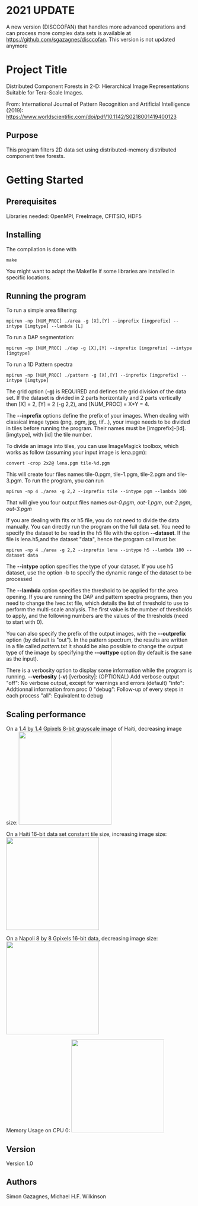 # 2021 UPDATE

A new version (DISCCOFAN) that handles more advanced operations and can process more complex data sets is available at https://github.com/sgazagnes/disccofan. This version is not updated anymore


# Project Title

Distributed Component Forests in 2-D: Hierarchical Image Representations Suitable for Tera-Scale Images.

From: International Journal of Pattern Recognition and Artificial Intelligence (2019): 
https://www.worldscientific.com/doi/pdf/10.1142/S0218001419400123


## Purpose

This program filters 2D data set using distributed-memory distributed component tree forests. 


# Getting Started


## Prerequisites

Libraries needed: OpenMPI, FreeImage, CFITSIO, HDF5

## Installing

The compilation is done with 

```
make
```

You might want to adapt the Makefile if some libraries are installed in specific locations.


## Running the program

To run a simple area filtering:

```
mpirun -np [NUM_PROC] ./area -g [X],[Y] --inprefix [imgprefix] --intype [imgtype] --lambda [L] 
```

To run a DAP segmentation:
```
mpirun -np [NUM_PROC] ./dap -g [X],[Y] --inprefix [imgprefix] --intype [imgtype] 
```


To run a 1D Pattern spectra
```
mpirun -np [NUM_PROC] ./pattern -g [X],[Y] --inprefix [imgprefix] --intype [imgtype] 
```


The grid option (**-g**) is REQUIRED and defines the grid division of the data set. If the dataset is divided in 2 parts horizontally and 2 parts vertically then [X] = 2, [Y] = 2 (-g 2,2), and [NUM_PROC] = X*Y = 4.

The **--inprefix** options define the prefix of your images. When dealing with classical image types (png, pgm, jpg, tif...), your image needs to be divided in tiles before running the program. Their names must be [imgprefix]-[id].[imgtype], with [id] the tile number.

To divide an image into tiles, you can use ImageMagick toolbox, which works as follow (assuming your input image is lena.pgm):
```
convert -crop 2x2@ lena.pgm tile-%d.pgm
```


This will create four files names tile-0.pgm, tile-1.pgm, tile-2.pgm and tile-3.pgm. To run the program, you can run

```
mpirun -np 4 ./area -g 2,2 --inprefix tile --intype pgm --lambda 100
```

That will give you four output files names *out-0.pgm*, *out-1.pgm*, *out-2.pgm*, *out-3.pgm*

If you are dealing with fits or h5 file, you do not need to divide the data manually. You can directly run the program on the full data set. You need to specify the dataset to be read in the h5 file with the option **--dataset**. If the file is lena.h5,and the dataset "data", hence the program call must be:

```
mpirun -np 4 ./area -g 2,2 --inprefix lena --intype h5 --lambda 100 --dataset data
```


The **--intype** option specifies the type of your dataset. If you use h5 dataset, use the option -b to specify the dynamic range of the dataset to be processed

The **--lambda** option specifies the threshold to be applied for the area opening. If you are running the DAP and pattern spectra programs,
then you need to change the lvec.txt file, which details the list of threshold to use to perform the multi-scale analysis. The first value
is the number of thresholds to apply, and the following numbers are the values of the thresholds (need to start with 0).

You can also specify the prefix of the output images, with the **--outprefix** option (by default is "out"). In the pattern spectrum, the results are written in a file called *pattern.txt*
It should be also possible to change the output type of the image by specifying the **--outtype** option (by default is the sane as the input).

There is a verbosity option to display some information while the program is running. 
**--verbosity** (**-v**) [verbosity]: (OPTIONAL) Add verbose output
							"off": No verbose output, except for warnings and errors (default)
							"info": Addtionnal information from proc 0
							"debug": Follow-up of every steps in each process
							"all": Equivalent to debug

## Scaling performance
On a 1.4 by 1.4 Gpixels 8-bit grayscale image of Haiti, decreasing image size:  <img src="https://github.com/sgazagnes/myimages/blob/main/haitispeedup.png" width="250" />

On a Haiti 16-bit data set constant tile size, increasing image size: <img src="https://github.com/sgazagnes/myimages/blob/main/Haiti16exp.png" width="250" />

On a Napoli 8 by 8 Gpixels 16-bit data, decreasing image size: <img src="https://github.com/sgazagnes/myimages/blob/main/napoli.png" width="250" />

Memory Usage on  CPU 0: <img src="https://github.com/sgazagnes/myimages/blob/main/memusage.png" width="250" />


## Version

Version 1.0

## Authors

Simon Gazagnes, Michael H.F. Wilkinson


	
